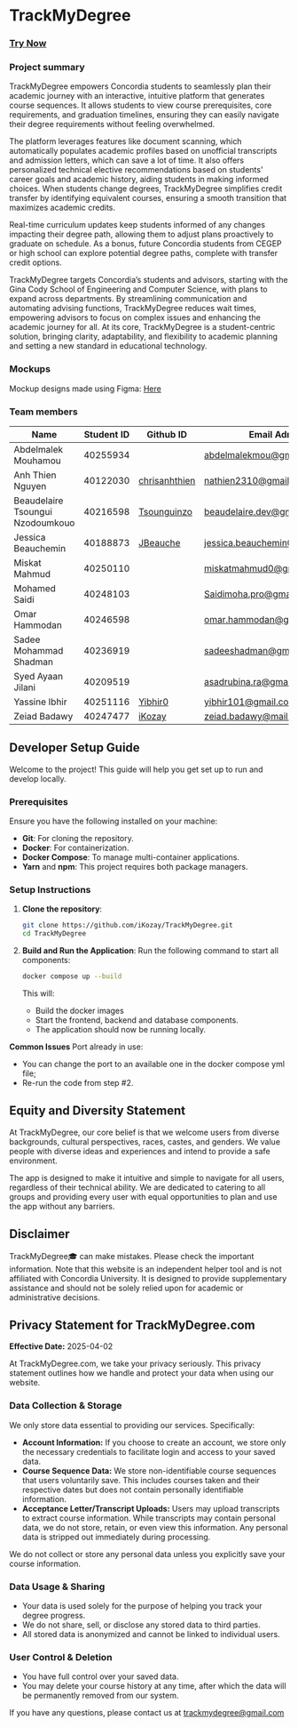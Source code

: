 # TrackMyDegree

### [Try Now](https://trackmydegree.com)

### Project summary

TrackMyDegree empowers Concordia students to seamlessly plan their academic journey with an interactive, intuitive
platform that generates course sequences. It allows students to view course prerequisites, core requirements, and
graduation timelines, ensuring they can easily navigate their degree requirements without feeling overwhelmed.

The platform leverages features like document scanning, which automatically populates academic profiles based on
unofficial transcripts and admission letters, which can save a lot of time. It also offers personalized technical
elective recommendations based on students' career goals and academic history, aiding students in making informed
choices. When students change degrees, TrackMyDegree simplifies credit transfer by identifying equivalent courses,
ensuring a smooth transition that maximizes academic credits.

Real-time curriculum updates keep students informed of any changes impacting their degree path, allowing them to adjust
plans proactively to graduate on schedule. As a bonus, future Concordia students from CEGEP or high school can explore
potential degree paths, complete with transfer credit options.

TrackMyDegree targets Concordia’s students and advisors, starting with the Gina Cody School of Engineering and Computer
Science, with plans to expand across departments. By streamlining communication and automating advising functions,
TrackMyDegree reduces wait times, empowering advisors to focus on complex issues and enhancing the academic journey for
all. At its core, TrackMyDegree is a student-centric solution, bringing clarity, adaptability, and flexibility to
academic planning and setting a new standard in educational technology.

### Mockups

Mockup designs made using
Figma: [Here](https://www.figma.com/design/SBv0R8mN0K9N2jVbV42wol/TrackMyDegree--V2-?node-id=0-1&t=52CdgQnGAGi4ShXk-1)

### Team members

| Name                             | Student ID | Github ID                                         | Email Adress                   |
|----------------------------------|------------|---------------------------------------------------|--------------------------------|
| Abdelmalek Mouhamou              | 40255934   |                                                   | abdelmalekmou@gmail.com        |
| Anh Thien Nguyen                 | 40122030   | [chrisanhthien](https://github.com/chrisanhthien) | nathien2310@gmail.com          |
| Beaudelaire Tsoungui Nzodoumkouo | 40216598   | [Tsounguinzo](https://github.com/Tsounguinzo)     | beaudelaire.dev@gmail.com      |
| Jessica Beauchemin               | 40188873   | [JBeauche](https://github.com/JBeauche)           | jessica.beauchemin01@gmail.com |
| Miskat Mahmud                    | 40250110   |                                                   | miskatmahmud0@gmail.com        |
| Mohamed Saidi                    | 40248103   |                                                   | Saidimoha.pro@gmail.com        |
| Omar Hammodan                    | 40246598   |                                                   | omar.hammodan@gmail.com        |
| Sadee Mohammad Shadman           | 40236919   |                                                   | sadeeshadman@gmail.com         |
| Syed Ayaan Jilani                | 40209519   |                                                   | asadrubina.ra@gmail.com        |
| Yassine Ibhir                    | 40251116   |  [Yibhir0](https://github.com/Yibhir0)                                                 | yibhir101@gmail.com            |
| Zeiad Badawy                     | 40247477   | [iKozay](https://github.com/iKozay)               | zeiad.badawy@mail.concordia.ca |

## Developer Setup Guide

Welcome to the project! This guide will help you get set up to run and develop locally.

### Prerequisites

Ensure you have the following installed on your machine:

- **Git**: For cloning the repository.
- **Docker**: For containerization.
- **Docker Compose**: To manage multi-container applications.
- **Yarn** and **npm**: This project requires both package managers.

### Setup Instructions

1. **Clone the repository**:

   ```bash
   git clone https://github.com/iKozay/TrackMyDegree.git
   cd TrackMyDegree
   ```

2. **Build and Run the Application**:
   Run the following command to start all components:

   ```bash
   docker compose up --build
   ```

   This will:

    - Build the docker images
    - Start the frontend, backend and database components.
    - The application should now be running locally.

**Common Issues**
Port already in use:

- You can change the port to an available one in the docker compose yml file;
- Re-run the code from step #2.

## Equity and Diversity Statement

At TrackMyDegree, our core belief is that we welcome users from diverse backgrounds, cultural perspectives, races,
castes, and genders. We value people with diverse ideas and experiences and intend to provide a safe environment.

The app is designed to make it intuitive and simple to navigate for all users, regardless of their technical ability. We
are dedicated to catering to all groups and providing every user with equal opportunities to plan and use the app
without any barriers.

## Disclaimer

TrackMyDegree🎓 can make mistakes. Please check the important information.
Note that this website is an independent helper tool and is not affiliated with Concordia University.
It is designed to provide supplementary assistance and should not be solely relied upon for academic or administrative
decisions.

## Privacy Statement for TrackMyDegree.com

**Effective Date:** 2025-04-02

At TrackMyDegree.com, we take your privacy seriously. This privacy statement outlines how we handle and protect your
data when using our website.

### Data Collection & Storage

We only store data essential to providing our services. Specifically:

- **Account Information:** If you choose to create an account, we store only the necessary credentials to facilitate
  login and access to your saved data.
- **Course Sequence Data:** We store non-identifiable course sequences that users voluntarily save. This includes
  courses taken and their respective dates but does not contain personally identifiable information.
- **Acceptance Letter/Transcript Uploads:** Users may upload transcripts to extract course information. While
  transcripts may contain personal data, we do not store, retain, or even view this information. Any personal data is
  stripped out immediately during processing.

We do not collect or store any personal data unless you explicitly save your course information.

### Data Usage & Sharing

- Your data is used solely for the purpose of helping you track your degree progress.
- We do not share, sell, or disclose any stored data to third parties.
- All stored data is anonymized and cannot be linked to individual users.

### User Control & Deletion

- You have full control over your saved data.
- You may delete your course history at any time, after which the data will be permanently removed from our system.

If you have any questions, please contact us at trackmydegree@gmail.com

